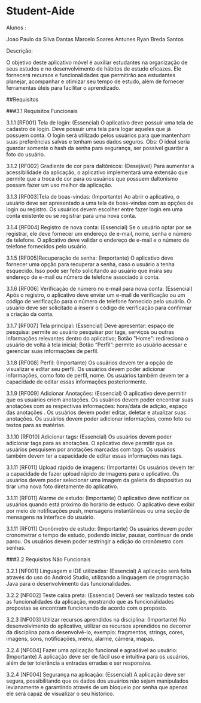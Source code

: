 # Student-Aide

Alunos :

Joao Paulo da Silva Dantas
Marcelo Soares Antunes
Ryan Breda Santos

Descrição:

O objetivo deste aplicativo móvel é auxiliar estudantes na organização de seus estudos e no desenvolvimento de hábitos de estudo eficazes. Ele fornecerá recursos e funcionalidades que permitirão aos estudantes planejar, acompanhar e otimizar seu tempo de estudo, além de fornecer ferramentas úteis para facilitar o aprendizado.

##Requisitos

###3.1 Requisitos Funcionais

3.1.1 [RF001] Tela de login:
	(Essencial)
O aplicativo deve possuir uma tela de cadastro de login.
Deve possuir uma tela para logar aqueles que já possuem conta.
O login será utilizado pelos usuários para que mantenham suas preferências salvas e tenham seus dados seguros.
	Obs: O ideal seria guardar somente o hash da senha para segurança, ser possível guardar a foto do usuário.

3.1.2 [RF002] Gradiente de cor para daltônicos:
(Desejável)
Para aumentar a acessibilidade da aplicação, o aplicativo implementará uma extensão que permite que a troca de cor para os usuários que possuem daltonismo possam fazer um uso melhor da aplicação.

3.1.3 [RF003]Tela de boas-vindas:
	(Importante)
Ao abrir o aplicativo, o usuário deve ser apresentado a uma tela de boas-vindas com as opções de login ou registro.
Os usuários devem escolher entre fazer login em uma conta existente ou se registrar para uma nova conta.

3.1.4 [RF004] Registro de nova conta:
	(Essencial)
Se o usuário optar por se registrar, ele deve fornecer um endereço de e-mail, nome, senha e número de telefone.
O aplicativo deve validar o endereço de e-mail e o número de telefone fornecidos pelo usuário.

3.1.5 [RF005]Recuperação de senha:
(Importante)
O aplicativo deve fornecer uma opção para recuperar a senha, caso o usuário a tenha esquecido.
Isso pode ser feito solicitando ao usuário que insira seu endereço de e-mail ou número de telefone associado à conta.

3.1.6 [RF006] Verificação de número no e-mail para nova conta:
	(Essencial)
Após o registro, o aplicativo deve enviar um e-mail de verificação ou um código de verificação para o número de telefone fornecido pelo usuário.
O usuário deve ser solicitado a inserir o código de verificação para confirmar a criação da conta.

3.1.7 [RF007] Tela principal:
	(Essencial)
Deve apresentar: 
espaço de pesquisa: permite ao usuário pesquisar por tags, serviços ou outras informações relevantes dentro do aplicativo;
Botão "Home": redireciona o usuário de volta à tela inicial;
Botão “Perfil”: permite ao usuário acessar e gerenciar suas informações de perfil.

3.1.8 [RF008] Perfil:
	(Importante)
Os usuários devem ter a opção de visualizar e editar seu perfil.
Os usuários devem poder adicionar informações, como foto de perfil, nome.
Os usuários também devem ter a capacidade de editar essas informações posteriormente.

3.1.9 [RF009] Adicionar Anotações:
(Essencial)
O aplicativo deve permitir que os usuários criem anotações.
Os usuários devem poder encontrar suas anotações com as respectivas informações: hora/data de adição, espaço das anotações .
Os usuários devem poder editar, deletar e atualizar suas anotações.
Os usuários devem poder adicionar informações, como foto ou textos para as matérias.

3.1.10 [RF010] Adicionar tags:
	(Essencial)
Os usuários devem poder adicionar tags para as anotações.
O aplicativo deve permitir que os usuários pesquisem por anotações marcadas com tags.
Os usuários também devem ter a capacidade de editar essas informações nas tags.

3.1.11 [RF011] Upload rápido de imagens:
	(Importante)
Os usuários devem ter a capacidade de fazer upload rápido de imagens para o aplicativo.
Os usuários devem poder selecionar uma imagem da galeria do dispositivo ou tirar uma nova foto diretamente do aplicativo.

3.1.11 [RF011] Alarme de estudo:
	(Importante)
O aplicativo deve notificar os usuários quando está próximo do horário de estudo.
O aplicativo deve exibir por meio de notificações push, mensagens instantâneas ou uma seção de mensagens na interface do usuário.

3.1.11 [RF011] Cronômetro de estudo:
(Importante)
Os usuários devem poder cronometrar o tempo de estudo, podendo iniciar, pausar, continuar de onde parou.
Os usuários devem poder restringir a edição do cronômetro com senhas.




###3.2 Requisitos Não Funcionais

3.2.1 [NF001] Linguagem e IDE utilizadas:
(Essencial)
A aplicação será feita através do uso do Android Studio, utilizando a linguagem de programação Java para o desenvolvimento das funcionalidades.

3.2.2 [NF002] Teste caixa preta:
(Essencial)
Deverá ser realizado testes sob as funcionalidades da aplicação, mostrando que as funcionalidades propostas se encontram funcionando de acordo com o proposto.

3.2.3 [NF003] Utilizar recursos aprendidos na disciplina:
	(Importante)
No desenvolvimento do aplicativo, utilizar os recursos aprendidos no decorrer da disciplina para o desenvolvê-lo, exemplo: fragmentos, strings, cores, imagens, sons, notificações, menu, alarme, câmera, mapas.

3.2.4 [NF004] Fazer uma aplicação funcional e agradável ao usuário:
	(Importante)
A aplicação deve ser de fácil uso e intuitiva para os usuários, além de ter tolerância a entradas erradas e ser responsiva.

3.2.4 [NF004] Segurança na aplicação:
	(Essencial)
A aplicação deve ser segura, possibilitando que os dados dos usuários não sejam manipulados levianamente e garantindo através de um bloqueio por senha que apenas ele será capaz de visualizar o seu histórico.







